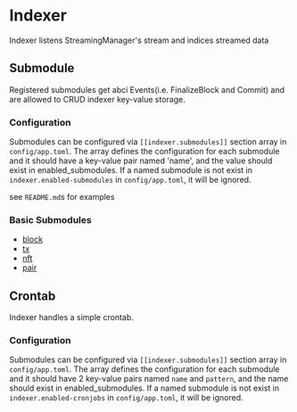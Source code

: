 # Indexer 

Indexer listens StreamingManager's stream and indices streamed data

## Submodule

Registered submodules get abci Events(i.e. FinalizeBlock and Commit) and are allowed to CRUD indexer key-value storage.

### Configuration

Submodules can be configured via `[[indexer.submodules]]` section array in `config/app.toml`.
The array defines the configuration for each submodule and it should have a key-value pair named 'name', and the value should exist in enabled_submodules.
If a named submodule is not exist in `indexer.enabled-submodules` in `config/app.toml`, it will be ignored.

see `README.md`s for examples

### Basic Submodules

* [block](https://github.com/initia-labs/kvindexer/tree/main/submodule/block)
* [tx](https://github.com/initia-labs/kvindexer/tree/main/submodule/tx)
* [nft](https://github.com/initia-labs/kvindexer/tree/main/submodule/nft)
* [pair](https://github.com/initia-labs/kvindexer/tree/main/submodule/pair)

## Crontab

Indexer handles a simple crontab.

### Configuration

Submodules can be configured via `[[indexer.submodules]]` section array in `config/app.toml`.
The array defines the configuration for each submodule and it should have 2 key-value pairs named `name` and `pattern`, and the name should exist in enabled_submodules.
If a named submodule is not exist in `indexer.enabled-cronjobs` in `config/app.toml`, it will be ignored.
